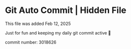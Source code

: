 # Git Auto Commit | Hidden File

This file was added Feb 12, 2025

Just for fun and keeping my daily git commit active 🤪

commit number: 3018626
